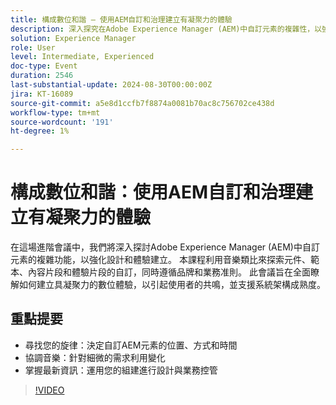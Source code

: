 ```yaml
---
title: 構成數位和諧 — 使用AEM自訂和治理建立有凝聚力的體驗
description: 深入探究在Adobe Experience Manager (AEM)中自訂元素的複雜性，以強化設計和體驗建立。 本課程利用音樂類比來探索元件、範本、內容片段和體驗片段的自訂，同時遵循品牌和業務准則。 此會議旨在全面瞭解如何建立具凝聚力的數位體驗，以引起使用者的共鳴，並支援系統架構成熟度。
solution: Experience Manager
role: User
level: Intermediate, Experienced
doc-type: Event
duration: 2546
last-substantial-update: 2024-08-30T00:00:00Z
jira: KT-16089
source-git-commit: a5e8d1ccfb7f8874a0081b70ac8c756702ce438d
workflow-type: tm+mt
source-wordcount: '191'
ht-degree: 1%

---
```



# 構成數位和諧：使用AEM自訂和治理建立有凝聚力的體驗

在這場進階會議中，我們將深入探討Adobe Experience Manager (AEM)中自訂元素的複雜功能，以強化設計和體驗建立。 本課程利用音樂類比來探索元件、範本、內容片段和體驗片段的自訂，同時遵循品牌和業務准則。 此會議旨在全面瞭解如何建立具凝聚力的數位體驗，以引起使用者的共鳴，並支援系統架構成熟度。

## 重點提要

* 尋找您的旋律：決定自訂AEM元素的位置、方式和時間
* 協調音樂：針對細微的需求利用變化
* 掌握最新資訊：運用您的組建進行設計與業務控管

>[!VIDEO](https://video.tv.adobe.com/v/3433162/?learn=on)
